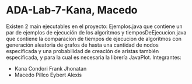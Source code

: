 # ADA-Lab-7-Kana, Macedo
Existen 2 main ejecutables en el proyecto: Ejemplos.java que contiene un par de ejemplos de ejecución de los algoritmos y tiemposDeEjecucion.java que contiene la comparacion de tiempos de ejecucion de algoritmos con generación aleatoria de grafos de hasta una cantidad de nodos especificada y una probabilidad de creación de aristas también especificada, y para la cual es necesaria la librería JavaPlot.
Integrantes:
- Kana Condori Frank Jhonatan
- Macedo Pillco Eybert Alexis
